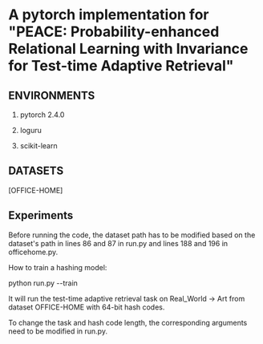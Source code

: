 # A pytorch implementation for "PEACE: Probability-enhanced Relational Learning with Invariance for Test-time Adaptive Retrieval"

## ENVIRONMENTS

1. pytorch 2.4.0

2. loguru

3. scikit-learn

## DATASETS
[OFFICE-HOME]

## Experiments
Before running the code, the dataset path has to be modified based on the dataset's path in lines 86 and 87 in run.py and lines 188 and 196 in officehome.py.

How to train a hashing model:

python run.py --train

It will run the test-time adaptive retrieval task on Real_World → Art from dataset OFFICE-HOME with 64-bit hash codes.

To change the task and hash code length, the corresponding arguments need to be modified in run.py.
